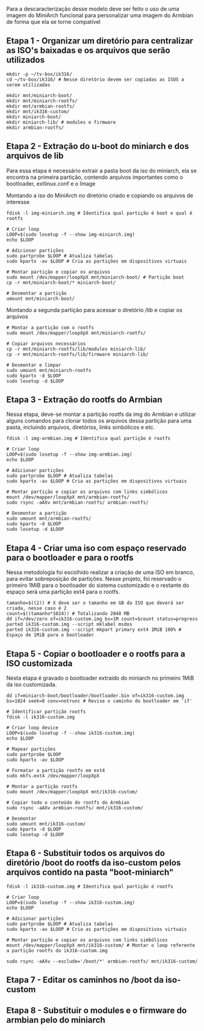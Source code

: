 Para a descaracterização desse modelo deve ser feito o uso de uma imagem do MiniArch funcional para personalizar uma imagem do Armbian de forma que ela se torne compatível

## Etapa 1 - Organizar um diretório para centralizar as ISO's baixadas e os arquivos que serão utilizados
```shell
mkdir -p ~/tv-box/ik316/
cd ~/tv-box/ik316/ # Nesse diretório devem ser copiadas as ISOS a serem utilizadas

mkdir mnt/miniarch-boot/
mkdir mnt/miniarch-rootfs/
mkdir mnt/armbian-rootfs/
mkdir mnt/ik316-custom/
mkdir miniarch-boot/
mkdir miniarch-lib/ # modules e firmware 
mkdir armbian-rootfs/
```

## Etapa 2 - Extração do u-boot do miniarch e dos arquivos de lib
Para essa etapa é necessário extrair a pasta boot da iso do miniarch, ela se encontra na primeira partição, contendo arquivos importantes como o bootloader, extlinux.conf e o Image

Montando a iso do MiniArch no diretório criado e copiando os arquivos de interesse
```shell
fdisk -l img-miniarch.img # Identifica qual partição é boot e qual é rootfs

# Criar loop
LOOP=$(sudo losetup -f --show img-miniarch.img)
echo $LOOP

# Adicionar partições
sudo partprobe $LOOP # Atualiza tabelas
sudo kpartx -av $LOOP # Cria as partições em dispositivos virtuais

# Montar partição e copiar os arquivos
sudo mount /dev/mapper/loopXpX mnt/miniarch-boot/ # Partição boot
cp -r mnt/miniarch-boot/* miniarch-boot/

# Desmontar a partição
umount mnt/miniarch-boot/
```

Montando a segunda partição para acessar o diretório /lib e copiar os arquivos
```shell
# Montar a partição com o rootfs
sudo mount /dev/mapper/loopXpX mnt/miniarch-rootfs/

# Copiar arquivos necessários
cp -r mnt/miniarch-rootfs/lib/modules miniarch-lib/
cp -r mnt/miniarch-rootfs/lib/firmware miniarch-lib/

# Desmontar e limpar
sudo umount mnt/miniarch-rootfs
sudo kpartx -d $LOOP
sudo losetup -d $LOOP
```

## Etapa 3 - Extração do rootfs do Armbian
Nessa etapa, deve-se montar a partição rootfs da img do Armbian e utilizar alguns comandos para clonar todos os arquivos dessa partição para uma pasta, incluindo arquivos, diretórios, links simbólicos e etc.

```shell
fdisk -l img-armbian.img # Identifica qual partição é rootfs

# Criar loop
LOOP=$(sudo losetup -f --show img-armbian.img)
echo $LOOP

# Adicionar partições
sudo partprobe $LOOP # Atualiza tabelas
sudo kpartx -av $LOOP # Cria as partições em dispositivos virtuais

# Montar partição e copiar os arquivos com links simbólicos
mount /dev/mapper/loopXpX mnt/armbian-rootfs/
sudo rsync -aAXv mnt/armbian-rootfs/ armbian-rootfs/

# Desmontar a partição
sudo umount mnt/armbian-rootfs/
sudo kpartx -d $LOOP
sudo losetup -d $LOOP
```

## Etapa 4 - Criar uma iso com espaço reservado para o bootloader e para o rootfs
Nessa metodologia foi escolhido realizar a criação de uma ISO em branco, para evitar sobreposição de partições. Nesse projeto, foi reservado o primeiro 1MiB para o bootloader do sistema customizado e o restante do espaço será uma partição ext4 para o rootfs.

```shell
tamanho=$((2)) # X deve ser o tamanho em GB da ISO que deverá ser criada, nesse caso é 2
count=$((tamanho*1024)) # Totalizando 2048 MB
dd if=/dev/zero of=ik316-custom.img bs=1M count=$count status=progress
parted ik316-custom.img --script mklabel msdos
parted ik316-custom.img --script mkpart primary ext4 1MiB 100% # Espaço de 1MiB para o bootloader
```

## Etapa 5 - Copiar o bootloader e o rootfs para a ISO customizada
Nesta etapa é gravado o bootloader extraido do miniarch no primeiro 1MiB da iso customizada.

```shell
dd if=miniarch-boot/bootloader/bootloader.bin of=ik316-custom.img bs=1024 seek=8 conv=notrunc # Revise o caminho do bootloader em 'if'
```

```shell
# Identificar partição rootfs
fdisk -l ik316-custom.img

# Criar loop device
LOOP=$(sudo losetup -f --show ik316-custom.img)
echo $LOOP

# Mapear partições
sudo partprobe $LOOP
sudo kpartx -av $LOOP

# Formatar a partição rootfs em ext4
sudo mkfs.ext4 /dev/mapper/loopXpX

# Montar a partição rootfs
sudo mount /dev/mapper/loopXpX mnt/ik316-custom/

# Copiar todo o conteúdo do rootfs do Armbian
sudo rsync -aAXv armbian-rootfs/ mnt/ik316-custom/

# Desmontar
sudo umount mnt/ik316-custom/
sudo kpartx -d $LOOP
sudo losetup -d $LOOP
```

## Etapa 6 - Substituir todos os arquivos do diretório /boot do rootfs da iso-custom pelos arquivos contido na pasta "boot-miniarch"
```shell
fdisk -l ik316-custom.img # Identifica qual partição é rootfs

# Criar loop
LOOP=$(sudo losetup -f --show ik316-custom.img)
echo $LOOP

# Adicionar partições
sudo partprobe $LOOP # Atualiza tabelas
sudo kpartx -av $LOOP # Cria as partições em dispositivos virtuais

# Montar partição e copiar os arquivos com links simbólicos
mount /dev/mapper/loopXpX mnt/ik316-custom/ # Montar o loop referente a partição rootfs do ik316-custom.img

sudo rsync -aAXv --exclude='/boot/*' armbian-rootfs/ mnt/ik316-custom/
```

## Etapa 7 - Editar os caminhos no /boot da iso-custom


## Etapa 8 - Substituir o modules e o firmware do armbian pelo do miniarch

